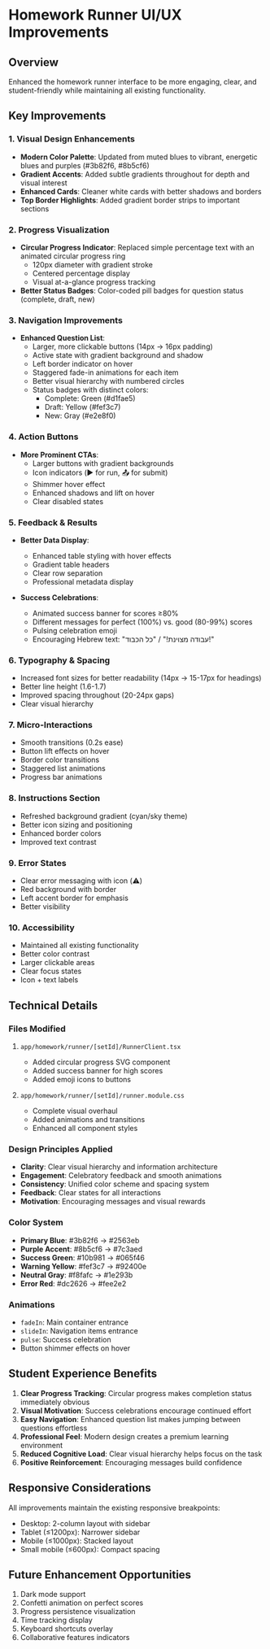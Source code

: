 # Homework Runner UI/UX Improvements

## Overview
Enhanced the homework runner interface to be more engaging, clear, and student-friendly while maintaining all existing functionality.

## Key Improvements

### 1. **Visual Design Enhancements**
- **Modern Color Palette**: Updated from muted blues to vibrant, energetic blues and purples (#3b82f6, #8b5cf6)
- **Gradient Accents**: Added subtle gradients throughout for depth and visual interest
- **Enhanced Cards**: Cleaner white cards with better shadows and borders
- **Top Border Highlights**: Added gradient border strips to important sections

### 2. **Progress Visualization**
- **Circular Progress Indicator**: Replaced simple percentage text with an animated circular progress ring
  - 120px diameter with gradient stroke
  - Centered percentage display
  - Visual at-a-glance progress tracking
- **Better Status Badges**: Color-coded pill badges for question status (complete, draft, new)

### 3. **Navigation Improvements**
- **Enhanced Question List**:
  - Larger, more clickable buttons (14px → 16px padding)
  - Active state with gradient background and shadow
  - Left border indicator on hover
  - Staggered fade-in animations for each item
  - Better visual hierarchy with numbered circles
  - Status badges with distinct colors:
    - Complete: Green (#d1fae5)
    - Draft: Yellow (#fef3c7)
    - New: Gray (#e2e8f0)

### 4. **Action Buttons**
- **More Prominent CTAs**:
  - Larger buttons with gradient backgrounds
  - Icon indicators (▶️ for run, 📤 for submit)
  - Shimmer hover effect
  - Enhanced shadows and lift on hover
  - Clear disabled states

### 5. **Feedback & Results**
- **Better Data Display**:
  - Enhanced table styling with hover effects
  - Gradient table headers
  - Clear row separation
  - Professional metadata display
  
- **Success Celebrations**:
  - Animated success banner for scores ≥80%
  - Different messages for perfect (100%) vs. good (80-99%) scores
  - Pulsing celebration emoji
  - Encouraging Hebrew text: "עבודה מצוינת!" / "כל הכבוד!"

### 6. **Typography & Spacing**
- Increased font sizes for better readability (14px → 15-17px for headings)
- Better line height (1.6-1.7)
- Improved spacing throughout (20-24px gaps)
- Clear visual hierarchy

### 7. **Micro-Interactions**
- Smooth transitions (0.2s ease)
- Button lift effects on hover
- Border color transitions
- Staggered list animations
- Progress bar animations

### 8. **Instructions Section**
- Refreshed background gradient (cyan/sky theme)
- Better icon sizing and positioning
- Enhanced border colors
- Improved text contrast

### 9. **Error States**
- Clear error messaging with icon (⚠️)
- Red background with border
- Left accent border for emphasis
- Better visibility

### 10. **Accessibility**
- Maintained all existing functionality
- Better color contrast
- Larger clickable areas
- Clear focus states
- Icon + text labels

## Technical Details

### Files Modified
1. `app/homework/runner/[setId]/RunnerClient.tsx`
   - Added circular progress SVG component
   - Added success banner for high scores
   - Added emoji icons to buttons

2. `app/homework/runner/[setId]/runner.module.css`
   - Complete visual overhaul
   - Added animations and transitions
   - Enhanced all component styles

### Design Principles Applied
- **Clarity**: Clear visual hierarchy and information architecture
- **Engagement**: Celebratory feedback and smooth animations
- **Consistency**: Unified color scheme and spacing system
- **Feedback**: Clear states for all interactions
- **Motivation**: Encouraging messages and visual rewards

### Color System
- **Primary Blue**: #3b82f6 → #2563eb
- **Purple Accent**: #8b5cf6 → #7c3aed
- **Success Green**: #10b981 → #065f46
- **Warning Yellow**: #fef3c7 → #92400e
- **Neutral Gray**: #f8fafc → #1e293b
- **Error Red**: #dc2626 → #fee2e2

### Animations
- `fadeIn`: Main container entrance
- `slideIn`: Navigation items entrance
- `pulse`: Success celebration
- Button shimmer effects on hover

## Student Experience Benefits

1. **Clear Progress Tracking**: Circular progress makes completion status immediately obvious
2. **Visual Motivation**: Success celebrations encourage continued effort
3. **Easy Navigation**: Enhanced question list makes jumping between questions effortless
4. **Professional Feel**: Modern design creates a premium learning environment
5. **Reduced Cognitive Load**: Clear visual hierarchy helps focus on the task
6. **Positive Reinforcement**: Encouraging messages build confidence

## Responsive Considerations
All improvements maintain the existing responsive breakpoints:
- Desktop: 2-column layout with sidebar
- Tablet (≤1200px): Narrower sidebar
- Mobile (≤1000px): Stacked layout
- Small mobile (≤600px): Compact spacing

## Future Enhancement Opportunities
1. Dark mode support
2. Confetti animation on perfect scores
3. Progress persistence visualization
4. Time tracking display
5. Keyboard shortcuts overlay
6. Collaborative features indicators

